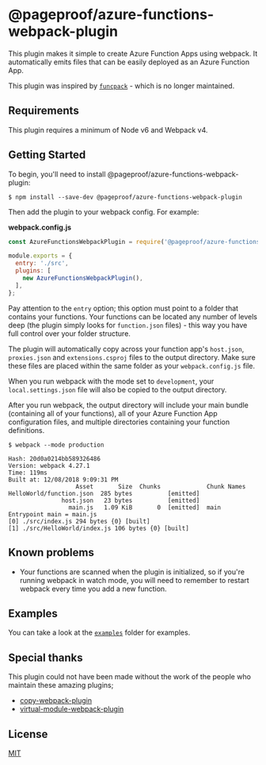 # @pageproof/azure-functions-webpack-plugin

This plugin makes it simple to create Azure Function Apps using webpack. It automatically emits files that can be easily deployed as an Azure Function App.

This plugin was inspired by [`funcpack`](https://github.com/Azure/azure-functions-pack) - which is no longer maintained.

## Requirements

This plugin requires a minimum of Node v6 and Webpack v4.

## Getting Started

To begin, you'll need to install @pageproof/azure-functions-webpack-plugin:

```
$ npm install --save-dev @pageproof/azure-functions-webpack-plugin
```

Then add the plugin to your webpack config. For example:

**webpack.config.js**

```js
const AzureFunctionsWebpackPlugin = require('@pageproof/azure-functions-webpack-plugin');

module.exports = {
  entry: './src',
  plugins: [
    new AzureFunctionsWebpackPlugin(),
  ],
};
```

Pay attention to the `entry` option; this option must point to a folder that contains your functions. Your functions can be located any number of levels deep (the plugin simply looks for `function.json` files) - this way you have full control over your folder structure.

The plugin will automatically copy across your function app's `host.json`, `proxies.json` and `extensions.csproj` files to the output directory. Make sure these files are placed within the same folder as your `webpack.config.js` file.

When you run webpack with the mode set to `development`, your `local.settings.json` file will also be copied to the output directory.

After you run webpack, the output directory will include your main bundle (containing all of your functions), all of your Azure Function App configuration files, and multiple directories containing your function definitions.

```
$ webpack --mode production

Hash: 20d0a0214bb589326486
Version: webpack 4.27.1
Time: 119ms
Built at: 12/08/2018 9:09:31 PM
                   Asset       Size  Chunks             Chunk Names
HelloWorld/function.json  285 bytes          [emitted]
               host.json   23 bytes          [emitted]
                 main.js   1.09 KiB       0  [emitted]  main
Entrypoint main = main.js
[0] ./src/index.js 294 bytes {0} [built]
[1] ./src/HelloWorld/index.js 106 bytes {0} [built]
```

## Known problems

- Your functions are scanned when the plugin is initialized, so if you're running webpack in watch mode, you will need to remember to restart webpack every time you add a new function.

## Examples

You can take a look at the [`examples`](./examples) folder for examples.

## Special thanks

This plugin could not have been made without the work of the people who maintain these amazing plugins;

- [copy-webpack-plugin](https://www.npmjs.com/package/copy-webpack-plugin)
- [virtual-module-webpack-plugin](https://www.npmjs.com/package/virtual-module-webpack-plugin)

## License

[MIT](./LICENSE)
